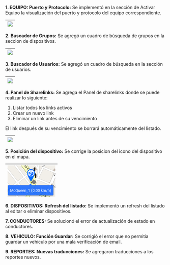 **1. EQUIPO: Puerto y Protocolo:**
Se implementó en la sección de Activar Equipo la visualización del puerto y protocolo del equipo correspondiente.

| ![](Activar_Equipo.png) |
| :--: | 

**2. Buscador de Grupos:**
Se agregó un cuadro de búsqueda de grupos en la seccion de dispositivos.


| ![](search_grupos.png) |
| :--: | 

<!-- <center><img src="search_grupos.png"/><br /></center> -->
<!-- ![](search_grupos.png)-->


**3. Buscador de Usuarios:**
Se agregó un cuadro de búsqueda en la sección de usuarios.

| ![](search_usuario.png) |
| :--: | 

**4. Panel de Sharelinks:**
Se agrega el Panel de sharelinks donde se puede realizar lo siguiente:
1. Listar todos los links activos
2. Crear un nuevo link
3. Eliminar un link antes de su vencimiento

El link después de su vencimiento se borrará automáticamente del listado. 


| ![](panel_sharelink.png) |
| :--: | 


**5. Posición del dispositivo:**
Se corrige la posicion del icono del dispositivo en el mapa. 


| ![](icono_dispositivo.png) |
| :--: | 

**6. DISPOSITIVOS: Refresh del listado:** 
Se implementó un refresh del listado al editar o eliminar dispositivos. 

**7. CONDUCTORES:**
Se solucionó el error de actualización de estado en conductores.

**8. VEHICULO: Función Guardar:**
Se corrigió el error que no permitia guardar un vehículo por una mala verificación de email.

**9. REPORTES: Nuevas traducciones:**
Se agregaron traducciones a los reportes nuevos.